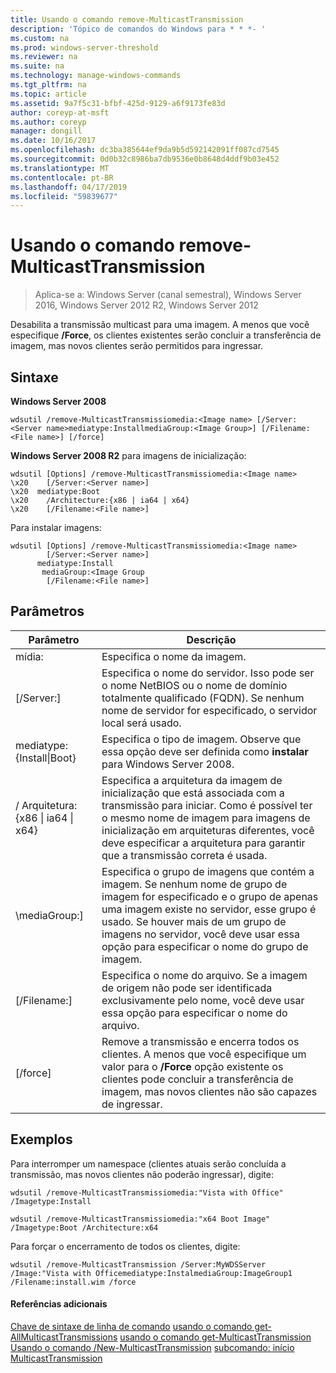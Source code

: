```yaml
---
title: Usando o comando remove-MulticastTransmission
description: 'Tópico de comandos do Windows para * * *- '
ms.custom: na
ms.prod: windows-server-threshold
ms.reviewer: na
ms.suite: na
ms.technology: manage-windows-commands
ms.tgt_pltfrm: na
ms.topic: article
ms.assetid: 9a7f5c31-bfbf-425d-9129-a6f9173fe83d
author: coreyp-at-msft
ms.author: coreyp
manager: dongill
ms.date: 10/16/2017
ms.openlocfilehash: dc3ba385644ef9da9b5d592142091ff087cd7545
ms.sourcegitcommit: 0d0b32c8986ba7db9536e0b8648d4ddf9b03e452
ms.translationtype: MT
ms.contentlocale: pt-BR
ms.lasthandoff: 04/17/2019
ms.locfileid: "59839677"
---
```

# <a name="using-the-remove-multicasttransmission-command"></a>Usando o comando remove-MulticastTransmission

>Aplica-se a: Windows Server (canal semestral), Windows Server 2016, Windows Server 2012 R2, Windows Server 2012

Desabilita a transmissão multicast para uma imagem. A menos que você especifique **/Force**, os clientes existentes serão concluir a transferência de imagem, mas novos clientes serão permitidos para ingressar.
## <a name="syntax"></a>Sintaxe
**Windows Server 2008**
```
wdsutil /remove-MulticastTransmissiomedia:<Image name> [/Server:<Server name>mediatype:InstallmediaGroup:<Image Group>] [/Filename:<File name>] [/force]
```
**Windows Server 2008 R2** para imagens de inicialização:
```
wdsutil [Options] /remove-MulticastTransmissiomedia:<Image name>
\x20    [/Server:<Server name>]
\x20  mediatype:Boot
\x20    /Architecture:{x86 | ia64 | x64}
\x20    [/Filename:<File name>]
```
Para instalar imagens:
```
wdsutil [Options] /remove-MulticastTransmissiomedia:<Image name>
        [/Server:<Server name>]
      mediatype:Install
       mediaGroup:<Image Group
        [/Filename:<File name>]
```
## <a name="parameters"></a>Parâmetros
|Parâmetro|Descrição|
|-------|--------|
mídia:<Image name>|Especifica o nome da imagem.|
|[/Server:<Server name>]|Especifica o nome do servidor. Isso pode ser o nome NetBIOS ou o nome de domínio totalmente qualificado (FQDN). Se nenhum nome de servidor for especificado, o servidor local será usado.|
mediatype:{Install&#124;Boot}|Especifica o tipo de imagem. Observe que essa opção deve ser definida como **instalar** para Windows Server 2008.|
|/ Arquitetura: {x86 &#124; ia64 &#124; x64}|Especifica a arquitetura da imagem de inicialização que está associada com a transmissão para iniciar. Como é possível ter o mesmo nome de imagem para imagens de inicialização em arquiteturas diferentes, você deve especificar a arquitetura para garantir que a transmissão correta é usada.|
|\mediaGroup:<Image group name>]|Especifica o grupo de imagens que contém a imagem. Se nenhum nome de grupo de imagem for especificado e o grupo de apenas uma imagem existe no servidor, esse grupo é usado. Se houver mais de um grupo de imagens no servidor, você deve usar essa opção para especificar o nome do grupo de imagem.|
|[/Filename:<File name>]|Especifica o nome do arquivo. Se a imagem de origem não pode ser identificada exclusivamente pelo nome, você deve usar essa opção para especificar o nome do arquivo.|
|[/force]|Remove a transmissão e encerra todos os clientes. A menos que você especifique um valor para o **/Force** opção existente os clientes pode concluir a transferência de imagem, mas novos clientes não são capazes de ingressar.|
## <a name="BKMK_examples"></a>Exemplos
Para interromper um namespace (clientes atuais serão concluída a transmissão, mas novos clientes não poderão ingressar), digite:
```
wdsutil /remove-MulticastTransmissiomedia:"Vista with Office"
/Imagetype:Install
```
```
wdsutil /remove-MulticastTransmissiomedia:"x64 Boot Image"
/Imagetype:Boot /Architecture:x64
```
Para forçar o encerramento de todos os clientes, digite:
```
wdsutil /remove-MulticastTransmission /Server:MyWDSServer
/Image:"Vista with Officemediatype:InstalmediaGroup:ImageGroup1
/Filename:install.wim /force
```
#### <a name="additional-references"></a>Referências adicionais
[Chave de sintaxe de linha de comando](command-line-syntax-key.md)
[usando o comando get-AllMulticastTransmissions](using-the-get-allmulticasttransmissions-command.md)
[usando o comando get-MulticastTransmission](using-the-get-multicasttransmission-command.md) 
 [Usando o comando /New-MulticastTransmission](using-the-new-multicasttransmission-command.md)
[subcomando: início MulticastTransmission](subcommand-start-multicasttransmission.md)
